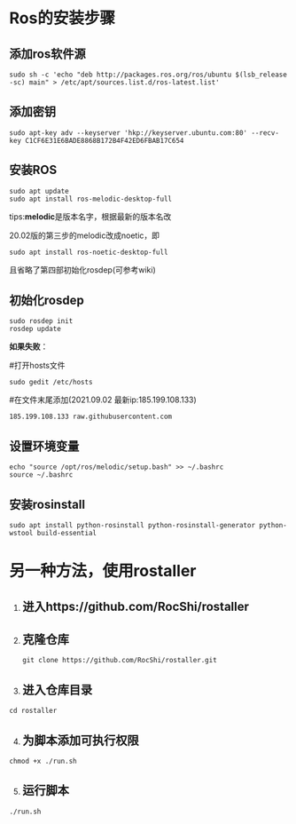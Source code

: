 # Ros的安装步骤

## 添加ros软件源

```
sudo sh -c 'echo "deb http://packages.ros.org/ros/ubuntu $(lsb_release -sc) main" > /etc/apt/sources.list.d/ros-latest.list'
```

## 添加密钥

```
sudo apt-key adv --keyserver 'hkp://keyserver.ubuntu.com:80' --recv-key C1CF6E31E6BADE8868B172B4F42ED6FBAB17C654
```

## 安装ROS

```
sudo apt update
sudo apt install ros-melodic-desktop-full
```

tips:**melodic**是版本名字，根据最新的版本名改

20.02版的第三步的melodic改成noetic，即

```
sudo apt install ros-noetic-desktop-full
```

且省略了第四部初始化rosdep(可参考wiki)

## 初始化rosdep

```
sudo rosdep init
rosdep update
```

**如果失败**：

#打开hosts文件

```
sudo gedit /etc/hosts
```

\#在文件末尾添加(2021.09.02 最新ip:185.199.108.133)

```
185.199.108.133 raw.githubusercontent.com
```

## 设置环境变量

```
echo "source /opt/ros/melodic/setup.bash" >> ~/.bashrc
source ~/.bashrc
```

## 安装rosinstall

```
sudo apt install python-rosinstall python-rosinstall-generator python-wstool build-essential
```

# 另一种方法，使用rostaller

1. ## 进入https://github.com/RocShi/rostaller

2. ## 克隆仓库

   ```
   git clone https://github.com/RocShi/rostaller.git
   ```

3. ## 进入仓库目录

```
cd rostaller
```

4. ##  为脚本添加可执行权限

```
chmod +x ./run.sh
```

5. ## 运行脚本

```
./run.sh
```
